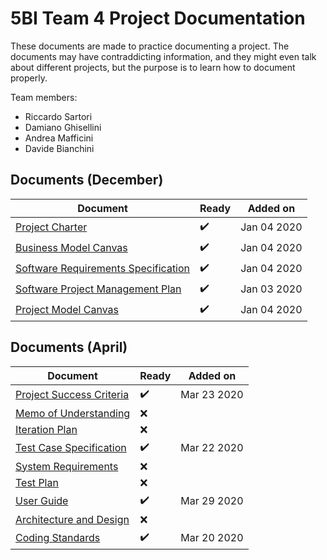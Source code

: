 # 5BI Team 4 Project Documentation

These documents are made to practice documenting a project. The documents may have contraddicting information, and they might even talk about different projects, but the purpose is to learn how to document properly.

Team members:

+ Riccardo Sartori
+ Damiano Ghisellini
+ Andrea Mafficini
+ Davide Bianchini

## Documents (December)

| Document                                                     | Ready              | Added on    |
| ------------------------------------------------------------ | ------------------ | ----------- |
| [Project Charter](project_charter.md)                        | ✔️ | Jan 04 2020 |
| [Business Model Canvas](pdf/business_model_canvas.pdf)       | ✔️ | Jan 04 2020 |
| [Software Requirements Specification](software_requirements_specification.md) | ✔️ | Jan 04 2020 |
| [Software Project Management Plan](software_project_management_plan.md) | ✔️ | Jan 03 2020 |
| [Project Model Canvas](pdf/project_model_canvas.pdf)         | ✔️ | Jan 04 2020 |

## Documents (April)

| Document                                                | Ready | Added on |
| ------------------------------------------------------- | ----- | -------- |
| [Project Success Criteria](project_success_criteria.md) | ✔️ | Mar 23 2020 |
| [Memo of Understanding](memo_of_understanding.md)       | ❌   |          |
| [Iteration Plan](iteration_plan.md)                     | ❌   |          |
| [Test Case Specification](test_case_specification.md)   | ✔️   | Mar 22 2020 |
| [System Requirements](system_requirements.md)           | ❌   |          |
| [Test Plan](test_plan.md)                               | ❌   |          |
| [User Guide](user_guide.md)                             | ✔️ | Mar 29 2020 |
| [Architecture and Design](architecture_and_design.md)   | ❌   |          |
| [Coding Standards](coding_standards.md)                 | ✔️   | Mar 20 2020 |

